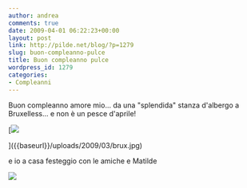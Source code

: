 ```yaml
---
author: andrea
comments: true
date: 2009-04-01 06:22:23+00:00
layout: post
link: http://pilde.net/blog/?p=1279
slug: buon-compleanno-pulce
title: Buon compleanno pulce
wordpress_id: 1279
categories:
- Compleanni
---
```


Buon compleanno amore mio... da una "splendida" stanza d'albergo a Bruxelless... e non è un pesce d'aprile!

[![]({{baseurl}}/uploads/2009/03/brux-300x299.jpg)


]({{baseurl}}/uploads/2009/03/brux.jpg)




e io a casa festeggio con le amiche e Matilde

![]({{baseurl}}/uploads/2009/10/compleanno.jpg)



